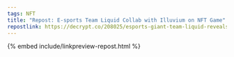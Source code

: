 ```yaml
---
tags: NFT
title: "Repost: E-sports Team Liquid Collab with Illuvium on NFT Game"
repostlink: https://decrypt.co/208025/esports-giant-team-liquid-reveals-collab-nft-game-illuvium
---
```


{% embed include/linkpreview-repost.html %}
